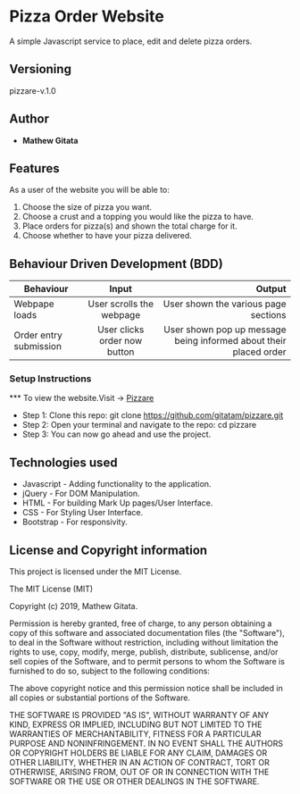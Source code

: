 # Pizza Order Website

A simple Javascript service to place, edit and delete pizza orders.

## Versioning

 pizzare-v.1.0

## Author

* **Mathew Gitata**

## Features

As a user of the website you will be able to:

1. Choose the size of pizza you want.
2. Choose a crust and a topping you would like the pizza to have.
3. Place orders for pizza(s) and shown the total charge for it.
4. Choose whether to have your pizza delivered.


## Behaviour Driven Development (BDD)
|Behaviour 	           |    Input 	                 |      Output          |
|----------------------------------------------|:-----------------------------------:|-----------------------------:|       
|Webpape loads     |User  scrolls the webpage |  User shown the various page sections
 Order entry submission	                          |   User clicks order now button                            |       User shown pop up message being informed about their placed order |                        |			User keys in Order details


### Setup Instructions

*** To view the website.Visit -> [Pizzare](https://gitatam.github.io/pizzare/)
* Step 1:
Clone this repo: git clone https://github.com/gitatam/pizzare.git
* Step 2:
Open your terminal and navigate to the repo: cd pizzare
* Step 3:
You can now go ahead and use the project.


## Technologies used

* Javascript - Adding functionality to the application.
* jQuery - For DOM Manipulation.
* HTML - For building Mark Up pages/User Interface.
* CSS - For Styling User Interface.
* Bootstrap - For responsivity.


## License and Copyright information

This project is licensed under the MIT License.

The MIT License (MIT)

Copyright (c) 2019, Mathew Gitata.

Permission is hereby granted, free of charge, to any person obtaining a copy of this software and associated documentation files (the "Software"), to deal in the Software without restriction, including without limitation the rights to use, copy, modify, merge, publish, distribute, sublicense, and/or sell copies of the Software, and to permit persons to whom the Software is furnished to do so, subject to the following conditions:

The above copyright notice and this permission notice shall be included in all copies or substantial portions of the Software.

THE SOFTWARE IS PROVIDED "AS IS", WITHOUT WARRANTY OF ANY KIND, EXPRESS OR IMPLIED, INCLUDING BUT NOT LIMITED TO THE WARRANTIES OF MERCHANTABILITY, FITNESS FOR A PARTICULAR PURPOSE AND NONINFRINGEMENT. IN NO EVENT SHALL THE AUTHORS OR COPYRIGHT HOLDERS BE LIABLE FOR ANY CLAIM, DAMAGES OR OTHER LIABILITY, WHETHER IN AN ACTION OF CONTRACT, TORT OR OTHERWISE, ARISING FROM, OUT OF OR IN CONNECTION WITH THE SOFTWARE OR THE USE OR OTHER DEALINGS IN THE SOFTWARE.
